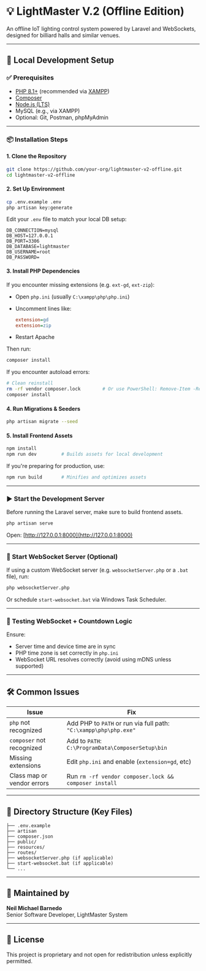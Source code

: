 # 💡 LightMaster V.2 (Offline Edition)

An offline IoT lighting control system powered by Laravel and WebSockets, designed for billiard halls and similar venues.

---

## 🚀 Local Development Setup

### ✅ Prerequisites

- [PHP 8.1+](https://www.php.net/downloads.php) (recommended via [XAMPP](https://www.apachefriends.org/))
- [Composer](https://getcomposer.org/)
- [Node.js (LTS)](https://nodejs.org/)
- MySQL (e.g., via XAMPP)
- Optional: Git, Postman, phpMyAdmin

---

### 📦 Installation Steps

#### 1. Clone the Repository

```bash
git clone https://github.com/your-org/lightmaster-v2-offline.git
cd lightmaster-v2-offline
```

#### 2. Set Up Environment

```bash
cp .env.example .env
php artisan key:generate
```

Edit your `.env` file to match your local DB setup:

```env
DB_CONNECTION=mysql
DB_HOST=127.0.0.1
DB_PORT=3306
DB_DATABASE=lightmaster
DB_USERNAME=root
DB_PASSWORD=
```

#### 3. Install PHP Dependencies

If you encounter missing extensions (e.g. `ext-gd`, `ext-zip`):

- Open `php.ini` (usually `C:\xampp\php\php.ini`)
- Uncomment lines like:

  ```ini
  extension=gd
  extension=zip
  ```

- Restart Apache

Then run:

```bash
composer install
```

If you encounter autoload errors:

```bash
# Clean reinstall
rm -rf vendor composer.lock        # Or use PowerShell: Remove-Item -Recurse -Force vendor; Remove-Item composer.lock
composer install
```

#### 4. Run Migrations & Seeders

```bash
php artisan migrate --seed
```

#### 5. Install Frontend Assets

```bash
npm install
npm run dev         # Builds assets for local development
```

If you're preparing for production, use:

```bash
npm run build       # Minifies and optimizes assets
```

---

### ▶️ Start the Development Server

Before running the Laravel server, make sure to build frontend assets.

```bash
php artisan serve
```

Open: [http://127.0.0.1:8000](http://127.0.0.1:8000)

---

### 🔌 Start WebSocket Server (Optional)

If using a custom WebSocket server (e.g. `websocketServer.php` or a `.bat` file), run:

```bash
php websocketServer.php
```

Or schedule `start-websocket.bat` via Windows Task Scheduler.

---

### 🧪 Testing WebSocket + Countdown Logic

Ensure:
- Server time and device time are in sync
- PHP time zone is set correctly in `php.ini`
- WebSocket URL resolves correctly (avoid using mDNS unless supported)

---

## 🛠 Common Issues

| Issue | Fix |
|------|-----|
| `php` not recognized | Add PHP to `PATH` or run via full path: `"C:\xampp\php\php.exe"` |
| `composer` not recognized | Add to `PATH`: `C:\ProgramData\ComposerSetup\bin` |
| Missing extensions | Edit `php.ini` and enable (`extension=gd`, etc) |
| Class map or vendor errors | Run `rm -rf vendor composer.lock && composer install` |

---

## 📂 Directory Structure (Key Files)

```
├── .env.example
├── artisan
├── composer.json
├── public/
├── resources/
├── routes/
├── websocketServer.php (if applicable)
├── start-websocket.bat (if applicable)
└── ...
```

---

## 👷 Maintained by

**Neil Michael Barnedo**  
Senior Software Developer, LightMaster System

---

## 📜 License

This project is proprietary and not open for redistribution unless explicitly permitted.